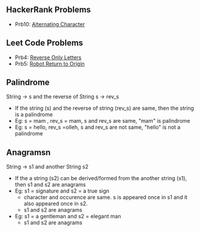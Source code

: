 ## HackerRank Problems

- Prb10: [Alternating Character](https://www.hackerrank.com/challenges/alternating-characters/problem?h_l=interview&isFullScreen=false&playlist_slugs%5B%5D%5B%5D=interview-preparation-kit&playlist_slugs%5B%5D%5B%5D=strings)

## Leet Code Problems

- Prb4: [Reverse Only Letters](https://leetcode.com/problems/reverse-only-letters/)
- Prb5: [Robot Return to Origin](https://leetcode.com/problems/robot-return-to-origin/)


## Palindrome

String -> s and the reverse of String s -> rev_s
- If the string (s) and the reverse of string (rev_s) are same, then the string is a palindrome
- Eg: s = mam , rev_s = mam, s and rev_s are same, "mam" is palindrome
- Eg: s = hello, rev_s =olleh,  s and rev_s are not same, "hello" is not a palindrome

## Anagramsn

String -> s1 and another String s2 
- If the a string (s2) can be derived/formed from the another string (s1), then s1 and s2 are anagrams
- Eg: s1 = signature and s2 = a true sign 
  - character and  occurence are same. s is appeared once in s1 and it also appeared once in s2.
  - s1 and s2 are anagrams
- Eg: s1 = a gentleman and s2 = elegant man
  - s1 and s2 are anagrams
